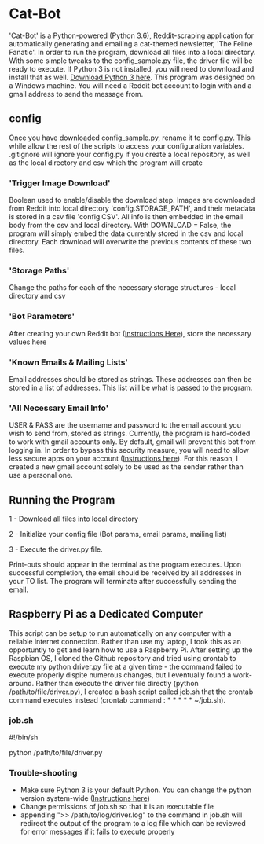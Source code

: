 # Cat-Bot
'Cat-Bot' is a Python-powered (Python 3.6), Reddit-scraping application for automatically generating and emailing a cat-themed newsletter, 'The Feline Fanatic'. In order to run the program, download all files into a local directory. With some simple tweaks to the config_sample.py file, the driver file will be ready to execute. If Python 3 is not installed, you will need to download and install that as well. [Download Python 3 here](https://www.python.org/downloads/). This program was designed on a Windows machine. You will need a Reddit bot account to login with and a gmail address to send the message from. 

## config
Once you have downloaded config_sample.py, rename it to config.py. This while allow the rest of the scripts to access your configuration variables. .gitignore will ignore your config.py if you create a local repository, as well as the local directory and csv which the program will create

### 'Trigger Image Download'
Boolean used to enable/disable the download step. Images are downloaded from Reddit into local directory 'config.STORAGE_PATH', and their metadata is stored in a csv file 'config.CSV'. All info is then embedded in the email body from the csv and local directory. With DOWNLOAD = False, the program will simply embed the data currently stored in the csv and local directory. Each download will overwrite the previous contents of these two files.

### 'Storage Paths'
Change the paths for each of the necessary storage structures - local directory and csv

### 'Bot Parameters'
After creating your own Reddit bot ([Instructions Here](http://pythonforengineers.com/build-a-reddit-bot-part-1/)), store the necessary values here

### 'Known Emails & Mailing Lists'
Email addresses should be stored as strings. These addresses can then be stored in a list of addresses. This list will be what is passed to the program. 

### 'All Necessary Email Info'
USER & PASS are the username and password to the email account you wish to send from, stored as strings. Currently, the program is hard-coded to work with gmail accounts only. By default, gmail will prevent this bot from logging in. In order to bypass this security measure, you will need to allow less secure apps on your account ([Instructions here](https://support.google.com/accounts/answer/6010255?hl=en)). For this reason, I created a new gmail account solely to be used as the sender rather than use a personal one. 

## Running the Program
1 - Download all files into local directory

2 - Initialize your config file (Bot params, email params, mailing list)

3 - Execute the driver.py file. 

Print-outs should appear in the terminal as the program executes. Upon successful completion, the email should be received by all addresses in your TO list. The program will terminate after successfully sending the email.

## Raspberry Pi as a Dedicated Computer
This script can be setup to run automatically on any computer with a reliable internet connection. Rather than use my laptop, I took this as an opportuntiy to get and learn how to use a Raspberry Pi. After setting up the Raspbian OS, I cloned the Github repository and tried using crontab to execute my python driver.py file at a given time - the command failed to  execute properly dispite numerous changes, but I eventually found a work-around. Rather than execute the driver file directly (python /path/to/file/driver.py), I created a bash script called job.sh that the crontab command executes instead (crontab command : * * * * * ~/job.sh).

### job.sh
#!/bin/sh

python /path/to/file/driver.py

### Trouble-shooting
- Make sure Python 3 is your default Python. You can change the python version system-wide ([Instructions here](https://linuxconfig.org/how-to-change-from-default-to-alternative-python-version-on-debian-linux)) 
- Change permissions of job.sh so that it is an executable file
- appending ">> /path/to/log/driver.log" to the command in job.sh will redirect the output of the program to a log file which can be reviewed for error messages if it fails to execute properly
